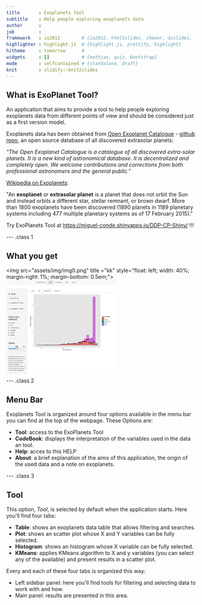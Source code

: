 ```yaml
---
title       : Exoplanets Tool
subtitle    : Help people exploring exoplanets data
author      : 
job         : 
framework   : io2012        # {io2012, html5slides, shower, dzslides, ...}
highlighter : highlight.js  # {highlight.js, prettify, highlight}
hitheme     : tomorrow      # 
widgets     : []            # {mathjax, quiz, bootstrap}
mode        : selfcontained # {standalone, draft}
knit        : slidify::knit2slides
---
```




## What is ExoPlanet Tool?

An application that aims to provide a tool to help people exploring exoplanets data from different points of view and should be considered just as a first version model.

[1]:http://shiny.rstudio.com/
[2]:https://www.coursera.org/course/devdataprod
[3]:https://www.coursera.org/

Exoplanets data has been obtained from [Open Exoplanet Catalogue][4] - [github repo][5], an open source database of all discovered extrasolar planets:

*"The Open Exoplanet Catalogue is a catalogue of all discovered extra-solar planets. It is a new kind of astronomical database. It is decentralized and completely open. We welcome contributions and corrections from both professional astronomers and the general public."*

[4]: http://www.openexoplanetcatalogue.com/
[5]: https://github.com/OpenExoplanetCatalogue/oec_tables/

[Wikipedia on Exoplanets][6]:

"An **exoplanet** or **extrasolar planet** is a planet that does not orbit the Sun and instead orbits a different star, stellar remnant, or brown dwarf. More than 1800 exoplanets have been discovered (1890 planets in 1189 planetary systems including 477 multiple planetary systems as of 17 February 2015)."

[6]:http://en.wikipedia.org/wiki/Exoplanet

Try ExoPlanets Tool at https://miguel-conde.shinyapps.io/DDP-CP-Shiny/ !!!

--- .class 1 

## What you get

<img src="assets/img/img0.png" title ="kk" style="float: left; width: 40%; margin-right: 1%; margin-bottom: 0.5em;"\>
<img src="assets/img/img1.png" style="float: left; width: 58%; margin-right: 1%; margin-bottom: 0.5em;">
<p style="clear: both;"\>

--- .class 2  

## Menu Bar

Exoplanets Tool is organized around four options available in the menu bar you can find at the top of the webpage. These Options are:

- **Tool**: access to the ExoPlanets Tool
- **CodeBook**: displays the interpretation of the variables used in the data an tool.
- **Help**: acces to this HELP
- **About**: a brief explanation of the aims of this application, the origin of the used data and a note on exoplanets.

--- .class 3 

## Tool

This option, *Tool*, is selected by default when the application starts. Here you'll find four tabs:

- **Table**: shows an exoplanets data table that allows filtering and searches.
- **Plot**: shows an scatter plot whose X and Y variables can be fully selected.
- **Histogram**: shows an histogram whose X variable can be fully selected.
- **KMeans**: applies KMeans algorithm to X and y variables (you can select any of the available) and present results in a scatter plot.


Every and each of these four tabs is organized this way:

- Left sidebar panel: here you'll find tools for filtering and selecting data to work with and how.
- Main panel: results are presented in this area.

